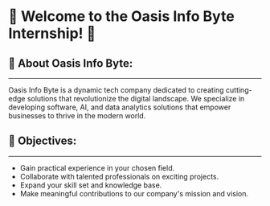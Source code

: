 # 🌟 Welcome to the Oasis Info Byte Internship! 🚀
## 📝 About Oasis Info Byte:
---------------------------------
Oasis Info Byte is a dynamic tech company dedicated to creating cutting-edge solutions that revolutionize the digital landscape. We specialize in developing software, AI, and data analytics solutions that empower businesses to thrive in the modern world.
## 🎯 Objectives:
---------------------------------
- Gain practical experience in your chosen field.
- Collaborate with talented professionals on exciting projects.
- Expand your skill set and knowledge base.
- Make meaningful contributions to our company's mission and vision.
